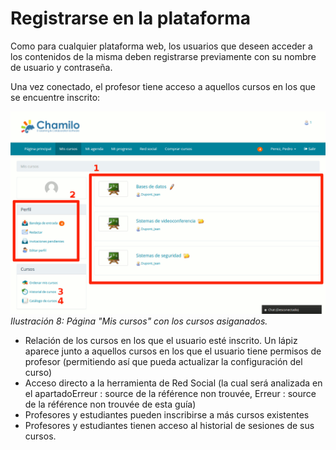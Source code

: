 # Registrarse en la plataforma

Como para cualquier plataforma web, los usuarios que deseen acceder a los contenidos de la misma deben registrarse previamente con su nombre de usuario y contraseña.

Una vez conectado, el profesor tiene acceso a aquellos cursos en los que se encuentre inscrito:

![](../.gitbook/assets/images270%20%282%29.png)_Ilustración 8: Página "Mis cursos" con los cursos asiganados._

* Relación de los cursos en los que el usuario esté inscrito. Un lápiz aparece junto a aquellos cursos en los que el usuario tiene permisos de profesor \(permitiendo así que pueda actualizar la configuración del curso\)
* Acceso directo a la herramienta de Red Social \(la cual será analizada en el apartadoErreur : source de la référence non trouvée, Erreur : source de la référence non trouvée de esta guía\)
* Profesores y estudiantes pueden inscribirse a más cursos existentes
* Profesores y estudiantes tienen acceso al historial de sesiones de sus cursos.


